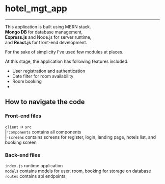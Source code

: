 # hotel_mgt_app
<hr/>

This application is built using MERN stack.<br>
<b>Mongo DB</b> for database management,<br>
<b>Express.js</b> and Node.js for server runtime,<br>
and <b>React.js</b> for front-end development.<br>

For the sake of simplicity I've used few modules at places.

At this stage, the application has following features included:
<ul>
<li>User registration and authentication</li>
<li>Date filter for room availability</li>
<li>Room booking</li>
<li></li>
</ul>

## How to navigate the code

### Front-end files

<code>client</code> -> <code>src</code><br>
                       |-<code>components</code> contains all components<br>
                       |-<code>screens</code> contains screens for register, login, landing page, hotels list, and booking screen<br>

### Back-end files

<code>index.js</code> runtime application<br>
<code>models</code> contains models for user, room, booking for storage on database<br>
<code>routes</code> contains api endpoints<br>
